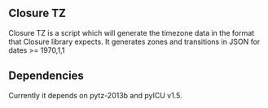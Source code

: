 ## Closure TZ

Closure TZ is a script which will generate the timezone data in the format that Closure library expects.
It generates zones and transitions in JSON for dates >= 1970,1,1

## Dependencies
Currently it depends on pytz-2013b and pyICU v1.5.
